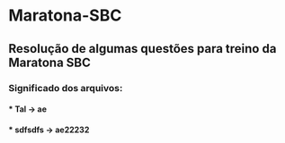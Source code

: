 # Maratona-SBC

## Resolução de algumas questões para treino da Maratona SBC

### Significado dos arquivos:

#### * Tal -> ae

#### * sdfsdfs -> ae22232

